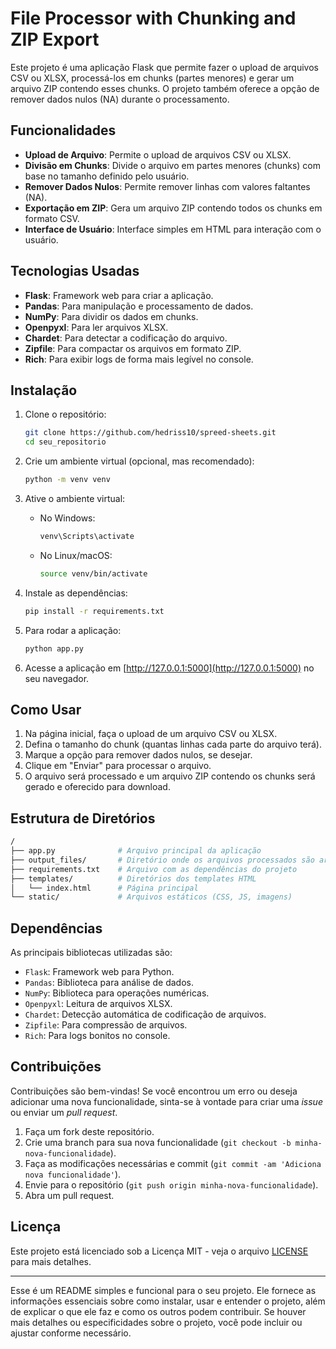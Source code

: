 # File Processor with Chunking and ZIP Export

Este projeto é uma aplicação Flask que permite fazer o upload de arquivos CSV ou XLSX, processá-los em chunks (partes menores) e gerar um arquivo ZIP contendo esses chunks. O projeto também oferece a opção de remover dados nulos (NA) durante o processamento.

## Funcionalidades

- **Upload de Arquivo**: Permite o upload de arquivos CSV ou XLSX.
- **Divisão em Chunks**: Divide o arquivo em partes menores (chunks) com base no tamanho definido pelo usuário.
- **Remover Dados Nulos**: Permite remover linhas com valores faltantes (NA).
- **Exportação em ZIP**: Gera um arquivo ZIP contendo todos os chunks em formato CSV.
- **Interface de Usuário**: Interface simples em HTML para interação com o usuário.

## Tecnologias Usadas

- **Flask**: Framework web para criar a aplicação.
- **Pandas**: Para manipulação e processamento de dados.
- **NumPy**: Para dividir os dados em chunks.
- **Openpyxl**: Para ler arquivos XLSX.
- **Chardet**: Para detectar a codificação do arquivo.
- **Zipfile**: Para compactar os arquivos em formato ZIP.
- **Rich**: Para exibir logs de forma mais legível no console.

## Instalação

1. Clone o repositório:

    ```bash
    git clone https://github.com/hedriss10/spreed-sheets.git
    cd seu_repositorio
    ```

2. Crie um ambiente virtual (opcional, mas recomendado):

    ```bash
    python -m venv venv
    ```

3. Ative o ambiente virtual:

    - No Windows:
      ```bash
      venv\Scripts\activate
      ```
    - No Linux/macOS:
      ```bash
      source venv/bin/activate
      ```

4. Instale as dependências:

    ```bash
    pip install -r requirements.txt
    ```

5. Para rodar a aplicação:

    ```bash
    python app.py
    ```

6. Acesse a aplicação em [http://127.0.0.1:5000](http://127.0.0.1:5000) no seu navegador.

## Como Usar

1. Na página inicial, faça o upload de um arquivo CSV ou XLSX.
2. Defina o tamanho do chunk (quantas linhas cada parte do arquivo terá).
3. Marque a opção para remover dados nulos, se desejar.
4. Clique em "Enviar" para processar o arquivo.
5. O arquivo será processado e um arquivo ZIP contendo os chunks será gerado e oferecido para download.

## Estrutura de Diretórios

```bash
/
├── app.py              # Arquivo principal da aplicação
├── output_files/       # Diretório onde os arquivos processados são armazenados
├── requirements.txt    # Arquivo com as dependências do projeto
├── templates/          # Diretórios dos templates HTML
│   └── index.html      # Página principal
└── static/             # Arquivos estáticos (CSS, JS, imagens)
```

## Dependências

As principais bibliotecas utilizadas são:

- `Flask`: Framework web para Python.
- `Pandas`: Biblioteca para análise de dados.
- `NumPy`: Biblioteca para operações numéricas.
- `Openpyxl`: Leitura de arquivos XLSX.
- `Chardet`: Detecção automática de codificação de arquivos.
- `Zipfile`: Para compressão de arquivos.
- `Rich`: Para logs bonitos no console.

## Contribuições

Contribuições são bem-vindas! Se você encontrou um erro ou deseja adicionar uma nova funcionalidade, sinta-se à vontade para criar uma *issue* ou enviar um *pull request*.

1. Faça um fork deste repositório.
2. Crie uma branch para sua nova funcionalidade (`git checkout -b minha-nova-funcionalidade`).
3. Faça as modificações necessárias e commit (`git commit -am 'Adiciona nova funcionalidade'`).
4. Envie para o repositório (`git push origin minha-nova-funcionalidade`).
5. Abra um pull request.

## Licença

Este projeto está licenciado sob a Licença MIT - veja o arquivo [LICENSE](LICENSE) para mais detalhes.

---

Esse é um README simples e funcional para o seu projeto. Ele fornece as informações essenciais sobre como instalar, usar e entender o projeto, além de explicar o que ele faz e como os outros podem contribuir. Se houver mais detalhes ou especificidades sobre o projeto, você pode incluir ou ajustar conforme necessário.